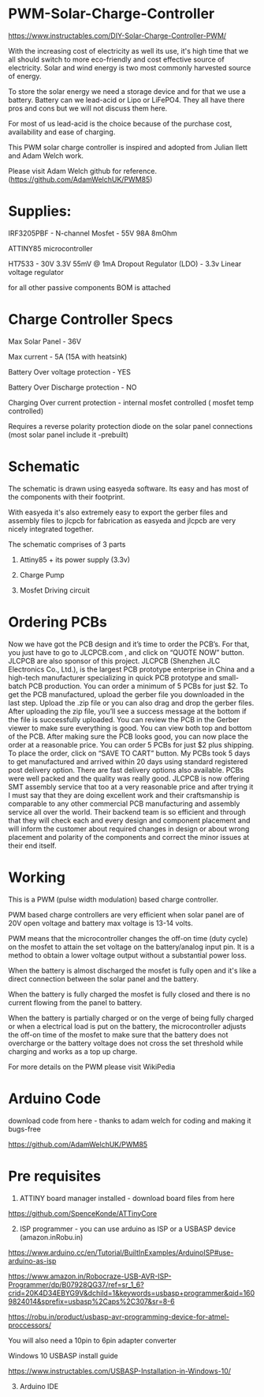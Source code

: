 # PWM-Solar-Charge-Controller

https://www.instructables.com/DIY-Solar-Charge-Controller-PWM/

With the increasing cost of electricity as well its use, it's high time that we all should switch to more eco-friendly and cost effective source of electricity.
Solar and wind energy is two most commonly harvested source of energy.

To store the solar energy we need a storage device and for that we use a battery. Battery can we lead-acid or Lipo or LiFePO4. They all have there pros and cons but we will not discuss them here. 

For most of us lead-acid is the choice because of the purchase cost, availability and ease of charging.

This PWM solar charge controller is inspired and adopted from Julian Ilett and Adam Welch work.

Please visit Adam Welch github for reference. (https://github.com/AdamWelchUK/PWM85)

# Supplies:
IRF3205PBF - N-channel Mosfet - 55V 98A 8mOhm

ATTINY85 microcontroller

HT7533 - 30V 3.3V 55mV @ 1mA Dropout Regulator (LDO) - 3.3v Linear voltage regulator

for all other passive components BOM is attached

# Charge Controller Specs
Max Solar Panel - 36V

Max current - 5A (15A with heatsink)

Battery Over voltage protection - YES

Battery Over Discharge protection - NO

Charging Over current protection - internal mosfet controlled ( mosfet temp controlled)

Requires a reverse polarity protection diode on the solar panel connections (most solar panel include it -prebuilt)

# Schematic

The schematic is drawn using easyeda software. Its easy and has most of the components with their footprint.

With easyeda it's also extremely easy to export the gerber files and assembly files to jlcpcb for fabrication as easyeda and jlcpcb are very nicely integrated together.

The schematic comprises of 3 parts

1) Attiny85 + its power supply (3.3v)

2) Charge Pump

3) Mosfet Driving circuit

# Ordering PCBs

Now we have got the PCB design and it’s time to order the PCB’s. For that, you just have to go to JLCPCB.com , and click on “QUOTE NOW” button.
JLCPCB are also sponsor of this project. JLCPCB (Shenzhen JLC Electronics Co., Ltd.), is the largest PCB prototype enterprise in China and a high-tech manufacturer specializing in quick PCB prototype and small-batch PCB production. You can order a minimum of 5 PCBs for just $2. To get the PCB manufactured, upload the gerber file you downloaded in the last step. Upload the .zip file or you can also drag and drop the gerber files. After uploading the zip file, you’ll see a success message at the bottom if the file is successfully uploaded. You can review the PCB in the Gerber viewer to make sure everything is good. You can view both top and bottom of the PCB. After making sure the PCB looks good, you can now place the order at a reasonable price. You can order 5 PCBs for just $2 plus shipping. To place the order, click on “SAVE TO CART” button. My PCBs took 5 days to get manufactured and arrived within 20 days using standard registered post delivery option. There are fast delivery options also available. PCBs were well packed and the quality was really good. JLCPCB is now offering SMT assembly service that too at a very reasonable price and after trying it I must say that they are doing excellent work and their craftsmanship is comparable to any other commercial PCB manufacturing and assembly service all over the world. Their backend team is so efficient and through that they will check each and every design and component placement and will inform the customer about required changes in design or about wrong placement and polarity of the components and correct the minor issues at their end itself.

# Working

This is a PWM (pulse width modulation) based charge controller.

PWM based charge controllers are very efficient when solar panel are of 20V open voltage and battery max voltage is 13-14 volts.

PWM means that the microcontroller changes the off-on time (duty cycle) on the mosfet to attain the set voltage on the battery/analog input pin. It is a method to obtain a lower voltage output without a substantial power loss.

When the battery is almost discharged the mosfet is fully open and it's like a direct connection between the solar panel and the battery.

When the battery is fully charged the mosfet is fully closed and there is no current flowing from the panel to battery.

When the battery is partially charged or on the verge of being fully charged or when a electrical load is put on the battery, the microcontroller adjusts the off-on time of the mosfet to make sure that the battery does not overcharge or the battery voltage does not cross the set threshold while charging and works as a top up charge.

For more details on the PWM please visit WikiPedia

# Arduino Code
download code from here - thanks to adam welch for coding and making it bugs-free

https://github.com/AdamWelchUK/PWM85

# Pre requisites

1) ATTINY board manager installed - download board files from here

https://github.com/SpenceKonde/ATTinyCore

2) ISP programmer - you can use arduino as ISP or a USBASP device (amazon.inRobu.in)

https://www.arduino.cc/en/Tutorial/BuiltInExamples/ArduinoISP#use-arduino-as-isp

https://www.amazon.in/Robocraze-USB-AVR-ISP-Programmer/dp/B07928QG37/ref=sr_1_6?crid=20K4D34EBYG9V&dchild=1&keywords=usbasp+programmer&qid=1609824014&sprefix=usbasp%2Caps%2C307&sr=8-6

https://robu.in/product/usbasp-avr-programming-device-for-atmel-proccessors/

You will also need a 10pin to 6pin adapter converter

Windows 10 USBASP install guide

https://www.instructables.com/USBASP-Installation-in-Windows-10/

3) Arduino IDE


